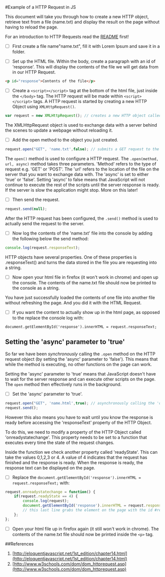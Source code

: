 #Example of a HTTP Request in JS

This document will take you through how to create a new HTTP object, retrieve text from a file (name.txt) and display the result on the page without having to reload the page.

For an introduction to HTTP Requests read the [README](https://github.com/nikhilaravi/fac5/blob/nikkinotes/week2/FrontEndREADME.md) first!

- [ ] First create a file name"name.txt", fill it with Lorem Ipsum and save it in a folder.

- [ ] Set up the HTML file. Within the body, create a paragraph with an id of 'response'. This will display the contents of the file we will get data from in our HTTP Request.  

``` html
<p id="response">Contents of the file</p>
```

- [ ] Create a `<script></script>` tag at the bottom of the html file, just inside the `</body>` tag. The HTTP request will be made within `<script></script>` tags. A HTTP request is started by creating a new HTTP Object using `XMLHttpRequest()`.

``` js
var request = new XMLHttpRequest(); // creates a new HTTP object called 'request'

```
The XMLHttpRequest object is used to exchange data with a server behind the scenes to update a webpage without reloading it.

- [ ] Add the open method to the object you just created.

``` js
request.open("GET", 'name.txt',false); // submits a GET request to the file 'name.txt'
```

The `open()` method is used to configure a HTTP request. The `.open(method, url, async)` method takes three parameters. 'Method' refers to the type of request e.g. 'GET' or 'POST'. The 'url' refers to the location of the file on the server that you want to exchange data with. The 'async' is set to either 'true' or 'false'. Setting 'async' to false means that JavaScript will not continue to execute the rest of the scripts until the server response is ready. If the server is slow the application might stop. More on this later!

- [ ] Then send the request.

```js
request.send(null);
```

After the HTTP request has been configured, the `.send()` method is used to actually send the request to the server.

- [ ] Now log the contents of the 'name.txt' file into the console by adding the following below the send method:

```js
console.log(request.responseText);
```

HTTP objects have several properties. One of these properties is .responseText() and turns the data stored in the file you are requesting into a string.

- [ ] Now open your html file in firefox (it won't work in chrome) and open up the console. The contents of the name.txt file should now be printed to the console as a string.

You have just successfully loaded the contents of one file into another file without refreshing the page. And you did it with the HTML Request.

- [ ] If you want the content to actually show up in the html page, as opposed to the replace the console log with:

`document.getElementById('response').innerHTML = request.responseText;`

## Setting the 'async' parameter to 'true'

So far we have been *synchronously* calling the `.open` method on the HTTP request object (by setting the 'async' parameter to 'false'). This means that while the method is executing, no other functions on the page can work.

Setting the 'async' parameter to 'true' means that JavaScript doesn't have to wait for the server response and can execute other scripts on the page. The `open` method then effectively runs in the background.

- [ ] Set the 'async' parameter to 'true'.

``` js
request.open("GET", 'name.html',true); // asynchronously calling the 'open' method
request.send();
```

However this also means you have to wait until you know the response is ready before accessing the 'responseText' property of the HTTP Object.

To do this, we need to modify a property of the HTTP Object called 'onreadystatechange'. This property needs to be set to a function that executes every time the state of the request changes.  

Inside the function we check another property called 'readyState'. This can take the values 0,1,2,3 or 4. A value of 4 indicates that the request has finished and the response is ready. When the response is ready, the response text can be displayed on the page.

- [ ] Replace the `document.getElementById('response').innerHTML = request.responseText;` with:

```js
request.onreadystatechange = function() {
	if(request.readyState == 4) {
		console.log(request);
		document.getElementById('response').innerHTML = request.responseText;
		// this last line grabs the element on the page with the id #response and changes its text to the text from the file that was opened.
	};
};
```

- [ ] Open your html file up in firefox again (it still won't work in chrome). The contents of the name.txt file should now be printed inside the `<p>` tag.


##References
1. [http://eloquentjavascript.net/1st_edition/chapter14.html](http://eloquentjavascript.net/1st_edition/chapter14.html)
2. [http://www.w3schools.com/dom/dom_httprequest.asp](http://www.w3schools.com/dom/dom_httprequest.asp)
